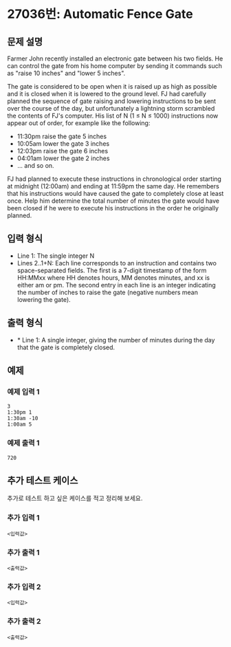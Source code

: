 # 27036번: Automatic Fence Gate

## 문제 설명


<p>Farmer John recently installed an electronic gate between his two fields.  He can control the gate from his home computer by sending it commands such as "raise 10 inches" and "lower 5 inches".</p>

<p>The gate is considered to be open when it is raised up as high as possible and it is closed when it is lowered to the ground level. FJ had carefully planned the sequence of gate raising and lowering instructions to be sent over the course of the day, but unfortunately a lightning storm scrambled the contents of FJ's computer.  His list of N (1 ≤ N ≤ 1000) instructions now appear out of order, for example like the following:</p>

<ul>
<li>11:30pm raise the gate 5 inches</li>
<li>10:05am lower the gate 3 inches</li>
<li>12:03pm raise the gate 6 inches</li>
<li>04:01am lower the gate 2 inches</li>
<li>... and so on.</li>
</ul>

<p>FJ had planned to execute these instructions in chronological order starting at midnight (12:00am) and ending at 11:59pm the same day. He remembers that his instructions would have caused the gate to completely close at least once.  Help him determine the total number of minutes the gate would have been closed if he were to execute his instructions in the order he originally planned.</p>



## 입력 형식


<ul>
<li>Line 1: The single integer N</li>
<li>Lines 2..1+N: Each line corresponds to an instruction and contains two space-separated fields.  The first is a 7-digit timestamp of the form HH:MMxx where HH denotes hours, MM denotes minutes, and xx is either am or pm. The second entry in each line is an integer indicating the number of inches to raise the gate (negative numbers mean lowering the gate).</li>
</ul>



## 출력 형식


<ul>
<li>* Line 1: A single integer, giving the number of minutes during the day that the  gate is completely closed.</li>
</ul>



## 예제

### 예제 입력 1

```
3
1:30pm 1
1:30am -10
1:00am 5

```

### 예제 출력 1

```
720

```
          




## 추가 테스트 케이스

추가로 테스트 하고 싶은 케이스를 적고 정리해 보세요.

### 추가 입력 1

```
<입력값>
```

### 추가 출력 1

```
<출력값>
```

### 추가 입력 2

```
<입력값>
```

### 추가 출력 2

```
<출력값>
```
  
